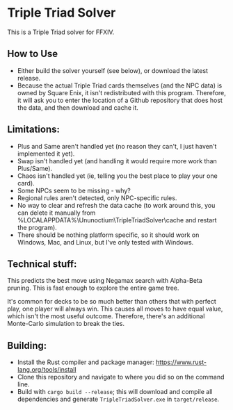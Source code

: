 # Triple Triad Solver

This is a Triple Triad solver for FFXIV.

## How to Use

* Either build the solver yourself (see below), or download the latest release.
* Because the actual Triple Triad cards themselves (and the NPC data) is owned by Square Enix, it isn't redistributed with this program. Therefore, it will ask you to enter the location of a Github repository that does host the data, and then download and cache it.

## Limitations:

* Plus and Same aren't handled yet (no reason they can't, I just haven't implemented it yet).
* Swap isn't handled yet (and handling it would require more work than Plus/Same).
* Chaos isn't handled yet (ie, telling you the best place to play your one card).
* Some NPCs seem to be missing - why?
* Regional rules aren't detected, only NPC-specific rules.
* No way to clear and refresh the data cache (to work around this, you can delete it manually from %LOCALAPPDATA%\Ununoctium\TripleTriadSolver\cache and restart the program).
* There should be nothing platform specific, so it should work on Windows, Mac, and Linux, but I've only tested with Windows.

## Technical stuff:

This predicts the best move using Negamax search with Alpha-Beta pruning. This is fast enough to explore the entire game tree.

It's common for decks to be so much better than others that with perfect play, one player will always win. This causes all moves to have equal value, which isn't the most useful outcome. Therefore, there's an additional Monte-Carlo simulation to break the ties.

## Building:

* Install the Rust compiler and package manager: https://www.rust-lang.org/tools/install
* Clone this repository and navigate to where you did so on the command line.
* Build with `cargo build --release`; this will download and compile all dependencies and generate `TripleTriadSolver.exe` in `target/release`.
